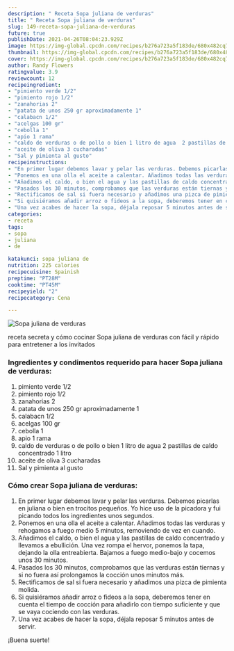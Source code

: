 ```yaml
---
description: " Receta Sopa juliana de verduras"
title: " Receta Sopa juliana de verduras"
slug: 149-receta-sopa-juliana-de-verduras
future: true
publishDate: 2021-04-26T08:04:23.929Z
image: https://img-global.cpcdn.com/recipes/b276a723a5f183de/680x482cq70/sopa-juliana-de-verduras-foto-principal.jpg
thumbnail: https://img-global.cpcdn.com/recipes/b276a723a5f183de/680x482cq70/sopa-juliana-de-verduras-foto-principal.jpg
cover: https://img-global.cpcdn.com/recipes/b276a723a5f183de/680x482cq70/sopa-juliana-de-verduras-foto-principal.jpg
author: Randy Flowers
ratingvalue: 3.9
reviewcount: 12
recipeingredient:
- "pimiento verde 1/2"
- "pimiento rojo 1/2"
- "zanahorias 2"
- "patata de unos 250 gr aproximadamente 1"
- "calabacn 1/2"
- "acelgas 100 gr"
- "cebolla 1"
- "apio 1 rama"
- "caldo de verduras o de pollo o bien 1 litro de agua  2 pastillas de caldo concentrado 1 litro"
- "aceite de oliva 3 cucharadas"
- "Sal y pimienta al gusto"
recipeinstructions:
- "En primer lugar debemos lavar y pelar las verduras. Debemos picarlas en juliana o bien en trocitos pequeños. Yo hice uso de la picadora y fui picando todos los ingredientes unos segundos."
- "Ponemos en una olla el aceite a calentar. Añadimos todas las verduras y rehogamos a fuego medio 5 minutos, removiendo de vez en cuando."
- "Añadimos el caldo, o bien el agua y las pastillas de caldo concentrado y llevamos a ebullición. Una vez rompa el hervor, ponemos la tapa, dejando la olla entreabierta. Bajamos a fuego medio-bajo y cocemos unos 30 minutos."
- "Pasados los 30 minutos, comprobamos que las verduras están tiernas y si no fuera así prolongamos la cocción unos minutos más."
- "Rectificamos de sal si fuera necesario y añadimos una pizca de pimienta molida."
- "Si quisiéramos añadir arroz o fideos a la sopa, deberemos tener en cuenta el tiempo de cocción para añadirlo con tiempo suficiente y que se vaya cociendo con las verduras."
- "Una vez acabes de hacer la sopa, déjala reposar 5 minutos antes de servir."
categories:
- receta
tags:
- sopa
- juliana
- de

katakunci: sopa juliana de 
nutrition: 225 calories
recipecuisine: Spainish
preptime: "PT28M"
cooktime: "PT45M"
recipeyield: "2"
recipecategory: Cena

---
```



![Sopa juliana de verduras](https://img-global.cpcdn.com/recipes/b276a723a5f183de/680x482cq70/sopa-juliana-de-verduras-foto-principal.jpg)

receta secreta y cómo cocinar Sopa juliana de verduras con fácil y rápido para entretener a los invitados

<!--inarticleads1-->

### Ingredientes y condimentos requerido para hacer Sopa juliana de verduras:

1. pimiento verde 1/2
1. pimiento rojo 1/2
1. zanahorias 2
1. patata de unos 250 gr aproximadamente 1
1. calabacn 1/2
1. acelgas 100 gr
1. cebolla 1
1. apio 1 rama
1. caldo de verduras o de pollo o bien 1 litro de agua  2 pastillas de caldo concentrado 1 litro
1. aceite de oliva 3 cucharadas
1. Sal y pimienta al gusto



<!--inarticleads2-->

### Cómo crear Sopa juliana de verduras:

1. En primer lugar debemos lavar y pelar las verduras. Debemos picarlas en juliana o bien en trocitos pequeños. Yo hice uso de la picadora y fui picando todos los ingredientes unos segundos.
1. Ponemos en una olla el aceite a calentar. Añadimos todas las verduras y rehogamos a fuego medio 5 minutos, removiendo de vez en cuando.
1. Añadimos el caldo, o bien el agua y las pastillas de caldo concentrado y llevamos a ebullición. Una vez rompa el hervor, ponemos la tapa, dejando la olla entreabierta. Bajamos a fuego medio-bajo y cocemos unos 30 minutos.
1. Pasados los 30 minutos, comprobamos que las verduras están tiernas y si no fuera así prolongamos la cocción unos minutos más.
1. Rectificamos de sal si fuera necesario y añadimos una pizca de pimienta molida.
1. Si quisiéramos añadir arroz o fideos a la sopa, deberemos tener en cuenta el tiempo de cocción para añadirlo con tiempo suficiente y que se vaya cociendo con las verduras.
1. Una vez acabes de hacer la sopa, déjala reposar 5 minutos antes de servir.



¡Buena suerte!

